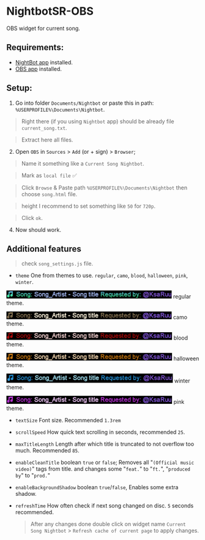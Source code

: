 # NightbotSR-OBS
 OBS widget for current song.


## Requirements:
  - [NightBot app](https://docs.nightbot.tv/app) installed.
  - [OBS app](https://obsproject.com/download) installed.

## Setup: 
1. Go into folder `Documents/Nightbot` or paste this in path: `%USERPROFILE%\Documents\Nightbot`.
  > Right there (if you using `Nightbot` app) should be already file `current_song.txt`.

  > Extract here all files.
2. Open `OBS` in `Sources` > `Add` (or + sign) > `Browser`;
  > Name it something like a `Current Song Nightbot`.

  > Mark as `local file` ✅

  > Click `Browse` & Paste path `%USERPROFILE%\Documents\Nightbot` then choose `song.html` file.

  > height I recommend to set something like `50` for `720p`.

  > Click `ok`.
4. Now should work.

## Additional features
  > check `song_settings.js` file.

- `theme` One from themes to use. `regular`, `camo`, `blood`, `halloween`, `pink`, `winter`.

![Regular](screenshots/theme_regular.png) regular theme.

![Camo theme](screenshots/theme_camo.png) camo theme.

![Blood theme](screenshots/theme_blood.png) blood theme.

![Halloween theme](screenshots/theme_halloween.png) halloween theme.

![Winter theme](screenshots/theme_winter.png) winter theme.

![Pink theme](screenshots/theme_pink.png) pink theme.
- `textSize` Font size. Recommended `1.3rem`
- `scrollSpeed` How quick text scrolling in seconds, recommended `25`.
- `maxTitleLength` Length after which title is truncated to not overflow too much. Recommended `85`.
- `enableCleanTitle` boolean `true` or `false`; Removes all "`(Official music video)`" tags from title.
and changes some "`feat.`" to "`ft.`", "`produced by`" to "`prod.`"
- `enableBackgroundShadow` boolean `true`/`false`, Enables some extra shadow.
- `refreshTime` How often check if next song changed on disc. `5` seconds recommended.

  > After any changes done double click on widget name `Current Song Nightbot` > `Refresh cache of current page` to apply changes.
